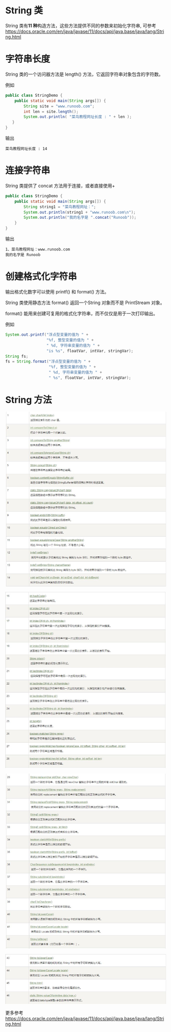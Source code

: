 # String 类

String 类有**11 种**构造方法，这些方法提供不同的参数来初始化字符串, 可参考<https://docs.oracle.com/en/java/javase/11/docs/api/java.base/java/lang/String.html>

# 字符串长度

String 类的一个访问器方法是 length() 方法，它返回字符串对象包含的字符数。

例如
```java
public class StringDemo {
    public static void main(String args[]) {
        String site = "www.runoob.com";
        int len = site.length();
        System.out.println( "菜鸟教程网址长度 : " + len );
   }
}
```
输出
```
菜鸟教程网址长度 : 14
```

# 连接字符串

String 类提供了 concat 方法用于连接，或者直接使用+
```java
public class StringDemo {
    public static void main(String args[]) {     
        String string1 = "菜鸟教程网址：";     
        System.out.println(string1 + "www.runoob.com\n");  
        System.out.println("我的名字是 ".concat("Runoob"));
    }
}
```
输出
```
1、菜鸟教程网址：www.runoob.com
我的名字是 Runoob
```

# 创建格式化字符串

输出格式化数字可以使用 printf() 和 format() 方法。

String 类使用静态方法 format() 返回一个String 对象而不是 PrintStream 对象。

format() 能用来创建可复用的格式化字符串，而不仅仅是用于一次打印输出。

例如
```java
System.out.printf("浮点型变量的值为 " +
                  "%f, 整型变量的值为 " +
                  " %d, 字符串变量的值为 " +
                  "is %s", floatVar, intVar, stringVar);
String fs;
fs = String.format("浮点型变量的值为 " +
                   "%f, 整型变量的值为 " +
                   " %d, 字符串变量的值为 " +
                   " %s", floatVar, intVar, stringVar);
```


# String 方法

![string funcs 1](../../Source/StringFuncs_1.JPG)

![string funcs 2](../../Source/StringFuncs_2.JPG)

![string funcs 3](../../Source/StringFuncs_3.JPG)

![string funcs 4](../../Source/StringFuncs_4.JPG)

更多参考<https://docs.oracle.com/en/java/javase/11/docs/api/java.base/java/lang/String.html>